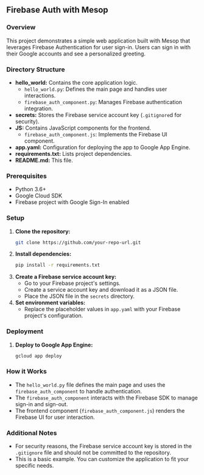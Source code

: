 ## Firebase Auth with Mesop

### Overview

This project demonstrates a simple web application built with Mesop that leverages Firebase Authentication for user sign-in. Users can sign in with their Google accounts and see a personalized greeting.

### Directory Structure

* **hello_world:** Contains the core application logic.
  * `hello_world.py`: Defines the main page and handles user interactions.
  * `firebase_auth_component.py`: Manages Firebase authentication integration.
* **secrets:** Stores the Firebase service account key (`.gitignore`d for security).
* **JS:** Contains JavaScript components for the frontend.
  * `firebase_auth_component.js`: Implements the Firebase UI component.
* **app.yaml:** Configuration for deploying the app to Google App Engine.
* **requirements.txt:** Lists project dependencies.
* **README.md:** This file.

### Prerequisites

* Python 3.6+
* Google Cloud SDK
* Firebase project with Google Sign-In enabled

### Setup

1. **Clone the repository:**
   ```bash
   git clone https://github.com/your-repo-url.git
   ```
2. **Install dependencies:**
   ```bash
   pip install -r requirements.txt
   ```
3. **Create a Firebase service account key:**
   * Go to your Firebase project's settings.
   * Create a service account key and download it as a JSON file.
   * Place the JSON file in the `secrets` directory.
4. **Set environment variables:**
   * Replace the placeholder values in `app.yaml` with your Firebase project's configuration.

### Deployment

1. **Deploy to Google App Engine:**
   ```bash
   gcloud app deploy
   ```

### How it Works

* The `hello_world.py` file defines the main page and uses the `firebase_auth_component` to handle authentication.
* The `firebase_auth_component` interacts with the Firebase SDK to manage sign-in and sign-out.
* The frontend component (`firebase_auth_component.js`) renders the Firebase UI for user interaction.

### Additional Notes

* For security reasons, the Firebase service account key is stored in the `.gitignore` file and should not be committed to the repository.
* This is a basic example. You can customize the application to fit your specific needs.
